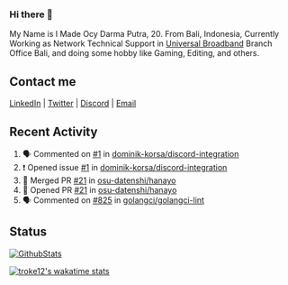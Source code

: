 ### Hi there 👋

My Name is I Made Ocy Darma Putra, 20. From Bali, Indonesia, Currently Working as Network Technical Support in [Universal Broadband](https://universal.net.id) Branch Office Bali, and doing some hobby like Gaming, Editing, and others.

## Contact me

[LinkedIn](https://linkedin.com/in/troke) | [Twitter](https://twitter.com/darma_ochi) | [Discord](https://link.troke.id/discord) | <a href="mailto:ochi@troke.id">Email</a> 

## Recent Activity

<!--START_SECTION:activity-->
1. 🗣 Commented on [#1](https://github.com/dominik-korsa/discord-integration/issues/1) in [dominik-korsa/discord-integration](https://github.com/dominik-korsa/discord-integration)
2. ❗️ Opened issue [#1](https://github.com/dominik-korsa/discord-integration/issues/1) in [dominik-korsa/discord-integration](https://github.com/dominik-korsa/discord-integration)
3. 🎉 Merged PR [#21](https://github.com/osu-datenshi/hanayo/pull/21) in [osu-datenshi/hanayo](https://github.com/osu-datenshi/hanayo)
4. 💪 Opened PR [#21](https://github.com/osu-datenshi/hanayo/pull/21) in [osu-datenshi/hanayo](https://github.com/osu-datenshi/hanayo)
5. 🗣 Commented on [#825](https://github.com/golangci/golangci-lint/issues/825) in [golangci/golangci-lint](https://github.com/golangci/golangci-lint)
<!--END_SECTION:activity-->

## Status

[![GithubStats](https://github-readme-stats.vercel.app/api?username=troke12&show_icons=true)](https://github.com/troke12)

[![troke12's wakatime stats](https://github-readme-stats.vercel.app/api/wakatime?username=troke12&layout=compact)](https://wakatime.com/@troke12) 


